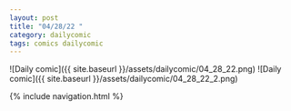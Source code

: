 ```yaml
---
layout: post
title: "04/28/22 "
category: dailycomic
tags: comics dailycomic
---
```

![Daily comic]({{ site.baseurl }}/assets/dailycomic/04_28_22.png)
![Daily comic]({{ site.baseurl }}/assets/dailycomic/04_28_22_2.png)

{% include navigation.html %}


